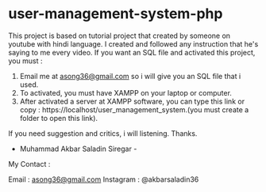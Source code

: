# user-management-system-php 

This project is based on tutorial project that created by someone on youtube with hindi language. I created and followed any instruction that he's saying to me every video.
If you want an SQL file and activated this project, you must :

1. Email me at asong36@gmail.com so i will give you an SQL file that i used.
2. To activated, you must have XAMPP on your laptop or computer.
3. After activated a server at XAMPP software, you can type this link or copy : https://localhost/user_management_system.(you must create a folder to open this link).

If you need suggestion and critics, i will listening. Thanks.

- Muhammad Akbar Saladin Siregar - 


My Contact :

Email : asong36@gmail.com
Instagram : @akbarsaladin36
